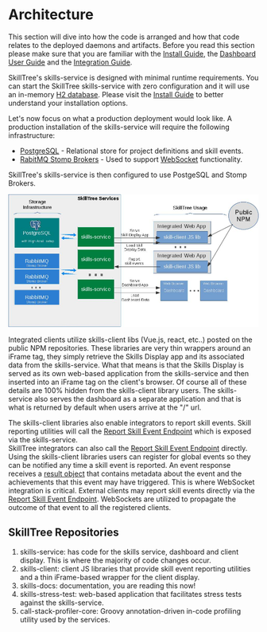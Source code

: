 # Architecture

This section will dive into how the code is arranged and how that code relates to the deployed daemons and artifacts. 
Before you read this section please make sure that you are familiar with the [Install Guide](/dashboard/install-guide/), the
[Dashboard User Guide](/dashboard/user-guide/) and the [Integration Guide](/skills-client/#client-display-integration).

SkillTree's skills-service is designed with minimal runtime requirements. 
You can start the SkillTree skills-service with zero configuration and it will use an in-memory [H2 database](https://www.h2database.com). 
Please visit the [Install Guide](/dashboard/install-guide/) to better understand your installation options. 

Let's now focus on what a production deployment would look like. A production installation of the skills-service will require the following infrastructure: 
- [PostgreSQL](https://www.postgresql.org/) - Relational store for project definitions and skill events. 
- [RabitMQ Stomp Brokers](https://www.rabbitmq.com/stomp.html) - Used to support [WebSocket](https://en.wikipedia.org/wiki/WebSocket) functionality. 

SkillTree's skills-service is then configured to use PostgeSQL and Stomp Brokers.

![Dashboard with Integrated Application Image](./diagrams/SkillsServiceArchitecture.jpg) 

Integrated clients utilize skills-client libs (Vue.js, react, etc..) posted on the public NPM repositories. 
These libraries are very thin wrappers around an iFrame tag, they simply retrieve the Skills Display app and its associated data from the skills-service.
What that means is that the Skills Display is served as its own web-based application from the skills-service and then inserted into an iFrame tag on the client's browser. 
Of course all of these details are 100% hidden from the skills-client library users. 
The skills-service also serves the dashboard as a separate application and that is what is returned by default when users arrive at the "/" url.

The skills-client libraries also enable integrators to report skill events. 
Skill reporting utilities will call the [Report Skill Event Endpoint](/skills-client/endpoints.html#report-skill-event-endpoint) which is exposed via the skills-service.     
SkillTree integrators can also call the [Report Skill Event Endpoint](/skills-client/endpoints.html#report-skill-event-endpoint) directly. 
Using the skills-client libraries users can register for global events so they can be notified any time a skill event is reported. 
An event response receives a [result object](/skills-client/endpoints.html#endpoint-result-object) that contains metadata about the event and the achievements that this event may have triggered.
This is where WebSocket integration is critical. 
External clients may report skill events directly via the [Report Skill Event Endpoint](/skills-client/endpoints.html#report-skill-event-endpoint). WebSockets are utilized to propagate the outcome of that event to all the registered clients.      

## SkillTree Repositories

1. skills-service: has code for the skills service, dashboard and client display. This is where the majority of code changes occur. 
1. skills-client: client JS libraries that provide skill event reporting utilities and a thin iFrame-based wrapper for the client display. 
1. skills-docs: documentation, you are reading this now!
1. skills-stress-test: web-based application that facilitates stress tests against the skills-service.
1. call-stack-profiler-core: Groovy annotation-driven in-code profiling utility used by the services. 

    
